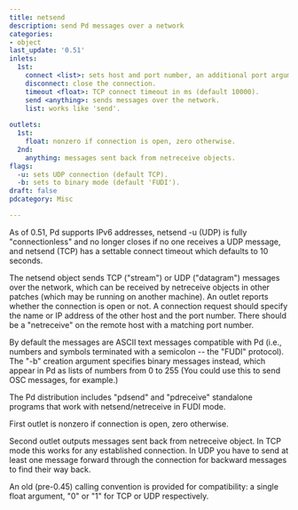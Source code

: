 ```yaml
---
title: netsend
description: send Pd messages over a network
categories:
- object
last_update: '0.51'
inlets:
  1st:
    connect <list>: sets host and port number, an additional port argument can be set for messages sent back from the receiver.
    disconnect: close the connection.
    timeout <float>: TCP connect timeout in ms (default 10000).
    send <anything>: sends messages over the network.
    list: works like 'send'.
    
outlets:
  1st:
    float: nonzero if connection is open, zero otherwise.
  2nd:
    anything: messages sent back from netreceive objects.
flags:
  -u: sets UDP connection (default TCP).
  -b: sets to binary mode (default 'FUDI').
draft: false
pdcategory: Misc

---
```


As of 0.51, Pd supports IPv6 addresses, netsend -u (UDP) is fully "connectionless" and no longer closes if no one receives a UDP message, and netsend (TCP) has a settable connect timeout which defaults to 10 seconds.

The netsend object sends TCP ("stream") or UDP ("datagram") messages over the network, which can be received by netreceive objects in other patches (which may be running on another machine). An outlet reports whether the connection is open or not. A connection request should specify the name or IP address of the other host and the port number. There should be a "netreceive" on the remote host with a matching port number.

By default the messages are ASCII text messages compatible with Pd (i.e., numbers and symbols terminated with a semicolon -- the "FUDI" protocol). The "-b" creation argument specifies binary messages instead, which appear in Pd as lists of numbers from 0 to 255 (You could use this to send OSC messages, for example.)

The Pd distribution includes "pdsend" and "pdreceive" standalone programs that work with netsend/netreceive in FUDI mode.

First outlet is nonzero if connection is open, zero otherwise.

Second outlet outputs messages sent back from netreceive object. In TCP mode this works for any established connection. In UDP you have to send at least one message forward through the connection for backward messages to find their way back.

An old (pre-0.45) calling convention is provided for compatibility: a single float argument, "0" or "1" for TCP or UDP respectively.

